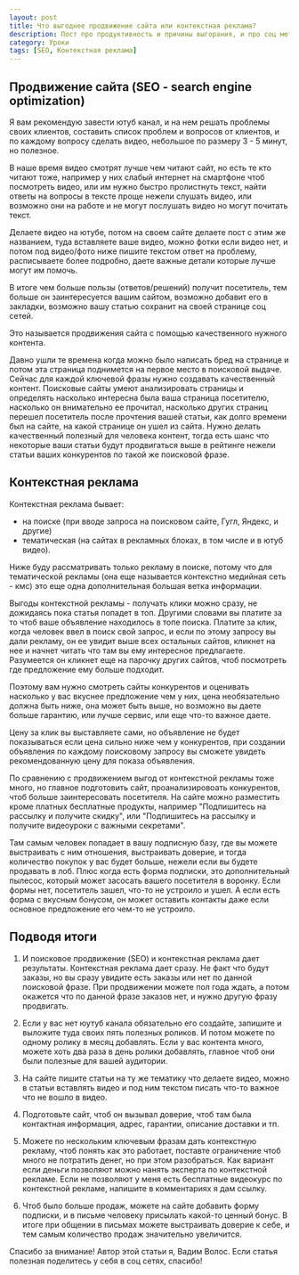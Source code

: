 ```yaml
---
layout: post
title: Что выгоднее продвижение сайта или контекстная реклама?
description: Пост про продуктивность и причины выгорания, и про соц мети
category: Уроки
tags: [SEO, Контекстная реклама]
---
```

<h2>Продвижение сайта (SEO - search engine optimization)</h2>

Я вам рекомендую завести ютуб канал, и на нем решать проблемы своих клиентов, составить список проблем и вопросов от клиентов, и по каждому вопросу сделать видео, небольшое по размеру 3 - 5 минут, но полезное.

В наше время видео смотрят лучше чем читают сайт, но есть те кто читают тоже, например у них слабый интернет на смартфоне чтоб посмотреть видео, или им нужно быстро пролистнуть текст, найти ответы на вопросы в тексте проще нежели слушать видео, или возможно они на работе и не могут послушать видео но могут почитать текст.

Делаете видео на ютубе, потом на своем сайте делаете пост с этим же названием, туда вставляете ваше видео, можно фотки если видео нет, и потом под видео/фото ниже пишите текстом ответ на проблему, расписываете более подробно, даете важные детали которые лучше могут им помочь.

В итоге чем больше пользы (ответов/решений) получит посетитель, тем больше он заинтересуется вашим сайтом, возможно добавит его в закладки, возможно вашу статью сохранит на своей странице соц сетей.

Это называется продвижения сайта с помощью качественного нужного контента.

Давно ушли те времена когда можно было написать бред на странице и потом эта страница поднимется на первое место в поисковой выдаче. Сейчас для каждой ключевой фразы нужно создавать качественный контент. Поисковые сайты умеют анализировать страницы и определять насколько интересна была ваша страница посетителю, насколько он внимательно ее прочитал, насколько других страниц перешел посетитель после прочтения вашей статьи, как долго времени был на сайте, на какой странице он ушел из сайта. Нужно делать качественный полезный для человека контент, тогда есть шанс что некоторые ваши статьи будут продвигаться выше в рейтинге нежели статьи ваших конкурентов по такой же поисковой фразе.

<h2>Контекстная реклама</h2>

Контекстная реклама бывает:
<ul>
<li>на поиске (при вводе запроса на поисковом сайте, Гугл, Яндекс, и другие)</li>
<li>тематическая (на сайтах в рекламных блоках, в том числе и в ютуб видео).</li>
</ul>

Ниже буду рассматривать только рекламу в поиске, потому что для тематической рекламы (она еще называется контекстно медийная сеть - кмс) это еще одна дополнительная большая ветка информации.

Выгоды контекстной рекламы - получать клики можно сразу, не дожидаясь пока статья попадет в топ. Другими словами вы платите за то чтоб ваше объявление находилось в топе поиска. Платите за клик, когда человек ввел в поиск свой запрос, и если по этому запросу вы дали рекламу, он ее увидит выше всех остальных сайтов, кликнет на нее и начнет читать что там вы ему интересное предлагаете. Разумеется он кликнет еще на парочку других сайтов, чтоб посмотреть где предложение ему больше подходит.

Поэтому вам нужно смотреть сайты конкурентов и оценивать насколько у вас вкуснее предложение чем у них, цена необязательно должна быть ниже, она может быть выше, но возможно вы даете больше гарантию, или лучше сервис, или еще что-то важное даете.

Цену за клик вы выставляете сами, но объявление не будет показываться если цена сильно ниже чем у конкурентов, при создании объявления по каждому поисковому запросу вы сможете увидеть рекомендованную цену для показа объявления.

По сравнению с продвижением выгод от контекстной рекламы тоже много, но главное подготовить сайт, проанализировоать конкурентов, чтоб больше заинтересовать посетителя. На сайте можно разместить кроме платных бесплатные продукты, например "Подпишитесь на рассылку и получите скидку", или "Подпишитесь на рассылку и получите видеоуроки с важными секретами".

Там самым человек попадает в вашу подписную базу, где вы можете выстраивать с ним отношения, выстраивать доверие, и тогда количество покупок у вас будет больше, нежели если вы будете продавать в лоб. Плюс когда есть форма подписки,  это дополнительный пылесос, который может засосать вашего посетителя в воронку. Если формы нет, посетитель зашел, что-то не устроило и ушел. А если есть форма с вкусным бонусом, он может оставить контакты даже если основное предложение его чем-то не устроило.

<h2>Подводя итоги</h2>

1. И поисковое продвижение (SEO) и контекстная реклама дает результаты. Контекстная реклама дает сразу. Не факт что будут заказы, но вы сразу увидите есть заказы или нет по данной поисковой фразе. При продвижении можете пол года ждать, а потом окажется что по данной фразе заказов нет, и нужно другую фразу продвигать.

2. Если у вас нет юутуб канала обязательно его создайте, запишите и выложите туда своих пять полезных роликов. И потом можете по одному ролику в месяц добавлять. Если у вас контента много, можете хоть два раза в день ролики добавлять, главное чтоб они были полезные для вашей аудитории.

3. На сайте пишите статьи на ту же тематику что делаете видео, можно в статьи вставлять видео и под ним текстом писать что-то важное что не вошло в видео.

4. Подготовьте сайт, чтоб он вызывал доверие, чтоб там была контактная информация, адрес, гарантии, описание доставки и тп. 

5. Можете по нескольким ключевым фразам дать контекстную рекламу, чтоб понять как это работает, поставте ограничение чтоб много не потратить денег, но при этом разобраться. Как вариант если деньги позволяют можно нанять эксперта по контекстной рекламе. Если не позволяют у меня есть бесплатные видеокурс по контекстной рекламе, напишите в комментариях я дам ссылку.

6. Чтоб было больше продаж, можете на сайте добавить форму подписки, и в письме человеку присылать какой-то ценный бонус. В итоге при общении в письмах можете выстраивать доверие к себе, и тем самым количество продаж значительно увеличится.

Спасибо за внимание! Автор этой статьи я, Вадим Волос. 
Если статья полезная поделитесь у себя в соц сетях, спасибо!
